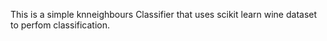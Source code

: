 This is a simple knneighbours Classifier that uses scikit learn wine dataset to perfom classification.
